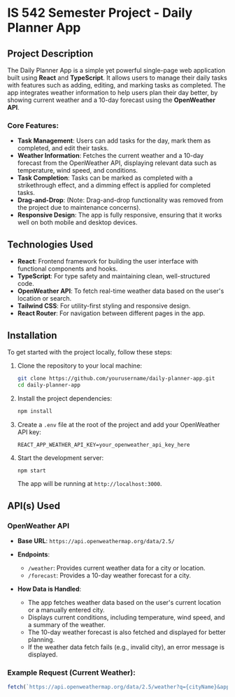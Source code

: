 # IS 542 Semester Project - Daily Planner App

## Project Description

The Daily Planner App is a simple yet powerful single-page web application built using **React** and **TypeScript**. It allows users to manage their daily tasks with features such as adding, editing, and marking tasks as completed. The app integrates weather information to help users plan their day better, by showing current weather and a 10-day forecast using the **OpenWeather API**.

### Core Features:
- **Task Management**: Users can add tasks for the day, mark them as completed, and edit their tasks.
- **Weather Information**: Fetches the current weather and a 10-day forecast from the OpenWeather API, displaying relevant data such as temperature, wind speed, and conditions.
- **Task Completion**: Tasks can be marked as completed with a strikethrough effect, and a dimming effect is applied for completed tasks.
- **Drag-and-Drop**: (Note: Drag-and-drop functionality was removed from the project due to maintenance concerns).
- **Responsive Design**: The app is fully responsive, ensuring that it works well on both mobile and desktop devices.

## Technologies Used

- **React**: Frontend framework for building the user interface with functional components and hooks.
- **TypeScript**: For type safety and maintaining clean, well-structured code.
- **OpenWeather API**: To fetch real-time weather data based on the user's location or search.
- **Tailwind CSS**: For utility-first styling and responsive design.
- **React Router**: For navigation between different pages in the app.

## Installation

To get started with the project locally, follow these steps:

1. Clone the repository to your local machine:

    ```bash
    git clone https://github.com/yourusername/daily-planner-app.git
    cd daily-planner-app
    ```

2. Install the project dependencies:

    ```bash
    npm install
    ```

3. Create a `.env` file at the root of the project and add your OpenWeather API key:

    ```
    REACT_APP_WEATHER_API_KEY=your_openweather_api_key_here
    ```

4. Start the development server:

    ```bash
    npm start
    ```

    The app will be running at `http://localhost:3000`.

## API(s) Used

### OpenWeather API

- **Base URL**: `https://api.openweathermap.org/data/2.5/`
- **Endpoints**:
    - `/weather`: Provides current weather data for a city or location.
    - `/forecast`: Provides a 10-day weather forecast for a city.
  
- **How Data is Handled**:
    - The app fetches weather data based on the user's current location or a manually entered city.
    - Displays current conditions, including temperature, wind speed, and a summary of the weather.
    - The 10-day weather forecast is also fetched and displayed for better planning.
    - If the weather data fetch fails (e.g., invalid city), an error message is displayed.

### Example Request (Current Weather):
```javascript
fetch(`https://api.openweathermap.org/data/2.5/weather?q={cityName}&appid={API_KEY}`)
